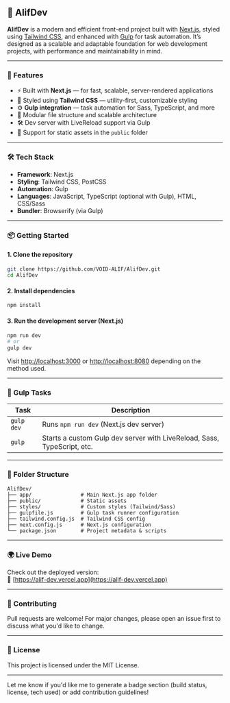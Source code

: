 ## 🧠 AlifDev

**AlifDev** is a modern and efficient front-end project built with [Next.js](https://nextjs.org/), styled using [Tailwind CSS](https://tailwindcss.com/), and enhanced with [Gulp](https://gulpjs.com/) for task automation. It’s designed as a scalable and adaptable foundation for web development projects, with performance and maintainability in mind.

---

### 🚀 Features

- ⚡️ Built with **Next.js** — for fast, scalable, server-rendered applications
- 🎨 Styled using **Tailwind CSS** — utility-first, customizable styling
- ⚙️ **Gulp integration** — task automation for Sass, TypeScript, and more
- 🧩 Modular file structure and scalable architecture
- 🛠 Dev server with LiveReload support via Gulp
- 📁 Support for static assets in the `public` folder

---

### 🛠 Tech Stack

- **Framework**: Next.js
- **Styling**: Tailwind CSS, PostCSS
- **Automation**: Gulp
- **Languages**: JavaScript, TypeScript (optional with Gulp), HTML, CSS/Sass
- **Bundler**: Browserify (via Gulp)

---

### 📦 Getting Started

#### 1. **Clone the repository**
```bash
git clone https://github.com/VOID-ALIF/AlifDev.git
cd AlifDev
```

#### 2. **Install dependencies**
```bash
npm install
```

#### 3. **Run the development server (Next.js)**
```bash
npm run dev
# or
gulp dev
```

Visit [http://localhost:3000](http://localhost:3000) or [http://localhost:8080](http://localhost:8080) depending on the method used.

---

### 📂 Gulp Tasks

| Task        | Description                              |
|-------------|------------------------------------------|
| `gulp dev`  | Runs `npm run dev` (Next.js dev server)  |
| `gulp`      | Starts a custom Gulp dev server with LiveReload, Sass, TypeScript, etc. |

---

### 🧪 Folder Structure

```
AlifDev/
├── app/                # Main Next.js app folder
├── public/             # Static assets
├── styles/             # Custom styles (Tailwind/Sass)
├── gulpfile.js         # Gulp task runner configuration
├── tailwind.config.js  # Tailwind CSS config
├── next.config.js      # Next.js configuration
└── package.json        # Project metadata & scripts
```

---

### 🌍 Live Demo

Check out the deployed version:  
🔗 [https://alif-dev.vercel.app](https://alif-dev.vercel.app)

---

### 🤝 Contributing

Pull requests are welcome! For major changes, please open an issue first to discuss what you'd like to change.

---

### 📄 License

This project is licensed under the MIT License.

---

Let me know if you'd like me to generate a badge section (build status, license, tech used) or add contribution guidelines!
